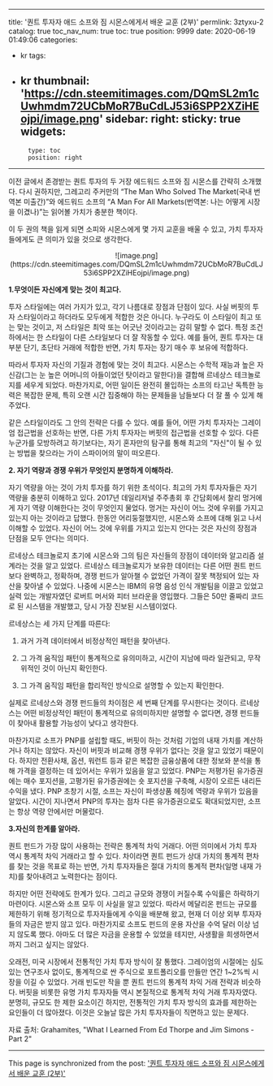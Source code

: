 
---
title: '퀀트 투자자 애드 소프와 짐 시몬스에게서 배운 교훈 (2부)'
permlink: 3ztyxu-2
catalog: true
toc_nav_num: true
toc: true
position: 9999
date: 2020-06-19 01:49:06
categories:
- kr
tags:
- kr
thumbnail: 'https://cdn.steemitimages.com/DQmSL2m1cUwhmdm72UCbMoR7BuCdLJ53i6SPP2XZiHEojpi/image.png'
sidebar:
    right:
        sticky: true
widgets:
    -
        type: toc
        position: right
---


이전 글에서 존경받는 퀀트 투자의 두 거장 에드워드 소프와 짐 시몬스를 간략히 소개했다. 다시 권하지만, 그레고리 주커만의 “The Man Who Solved The Market(국내 번역본 미출간)”와 에드워드 소프의 “A Man For All Markets(번역본: 나는 어떻게 시장을 이겼나)”는 읽어볼 가치가 충분한 책이다.

이 두 권의 책을 읽게 되면 소피와 시몬스에게 몇 가지 교훈을 배울 수 있고, 가치 투자자들에게도 큰 의미가 있을 것으로 생각한다.

<center>
![image.png](https://cdn.steemitimages.com/DQmSL2m1cUwhmdm72UCbMoR7BuCdLJ53i6SPP2XZiHEojpi/image.png)
</center>

**1.무엇이든 자신에게 맞는 것이 최고다.**

 

투자 스타일에는 여러 가지가 있고, 각기 나름대로 장점과 단점이 있다. 사실 버핏의 투자 스타일이라고 하더라도 모두에게 적합한 것은 아니다. 누구라도 이 스타일이 최고 또는 맞는 것이고, 저 스타일은 최악 또는 어긋난 것이라고는 감히 말할 수 없다. 특정 조건 하에서는 한 스타일이 다른 스타일보다 더 잘 작동할 수 있다. 예를 들어, 퀀트 투자는 대부분 단기, 초단타 거래에 적합한 반면, 가치 투자는 장기 매수 후 보유에 적합하다.

 

따라서 투자자 자신의 기질과 경험에 맞는 것이 최고다. 시몬스는 수학적 재능과 높은 자신감(그는 눈 높은 어머니의 아들이었던 탓이라고 말한다)을 결합해 르네상스 테크놀로지를 세우게 되었다. 마찬가지로, 어떤 일이든 완전히 몰입하는 소프의 타고난 독특한 능력은 복잡한 문제, 특히 오랜 시간 집중해야 하는 문제들을 남들보다 더 잘 풀 수 있게 해주었다.

 

같은 스타일이라도 그 안의 전략은 다를 수 있다. 예를 들어, 어떤 가치 투자자는 그레이엄 접근법을 선호하는 반면, 다른 가치 투자자는 버핏의 접근법을 선호할 수 있다. 다른 누군가를 모방하려고 하기보다는, 자기 혼자만의 탐구를 통해 최고의 "자신"이 될 수 있는 방법을 찾으라는 가이 스파이어의 말이 떠오른다.

 

**2. 자기 역량과 경쟁 우위가 무엇인지 분명하게 이해하라.**

 

자기 역량을 아는 것이 가치 투자를 하기 위한 초석이다. 최고의 가치 투자자들은 자기 역량을 충분히 이해하고 있다. 2017년 데일리저널 주주총회 후 간담회에서 찰리 멍거에게 자기 역량 이해한다는 것이 무엇인지 물었다. 멍거는 자신이 어느 것에 우위를 가지고 있는지 아는 것이라고 답했다. 한동안 어리둥절했지만, 시몬스와 소프에 대해 읽고 나서 이해할 수 있었다. 자신이 어느 것에 우위를 가지고 있는지 안다는 것은 자신의 장점과 단점을 모두 안다는 의미다.

 

르네상스 테크놀로지 초기에 시몬스와 그의 팀은 자신들의 장점이 데이터와 알고리즘 설계라는 것을 알고 있었다. 르네상스 테크놀로지가 보유한 데이터는 다른 어떤 퀀트 펀드보다 완벽하고, 정확하며, 경쟁 펀드가 알아챌 수 없었던 가격이 잘못 책정되어 있는 자산을 찾아낼 수 있었다. 나중에 시몬스는 IBM의 유명 음성 인식 개발팀을 이끌고 있었고 실력 있는 개발자였던 로버트 머서와 피터 브라운을 영입했다. 그들은 50만 줄짜리 코드로 된 시스템을 개발했고, 당시 가장 진보된 시스템이었다.

 

르네상스는 세 가지 단계를 따른다: 

1) 과거 가격 데이터에서 비정상적인 패턴을 찾아낸다.

2) 그 가격 움직임 패턴이 통계적으로 유의미하고, 시간이 지남에 따라 일관되고, 무작위적인 것이 아닌지 확인한다. 

3) 그 가격 움직임 패턴을 합리적인 방식으로 설명할 수 있는지 확인한다. 

 

실제로 르네상스와 경쟁 펀드들의 차이점은 세 번째 단계를 무시한다는 것이다. 르네상스는 어떤 비정상적인 패턴이 통계적으로 유의미하지만 설명할 수 없다면, 경쟁 펀드들이 찾아내 활용할 가능성이 낮다고 생각한다.

 

마찬가지로 소프가 PNP를 설립할 때도, 버핏이 하는 것처럼 기업의 내재 가치를 계산하거나 하지는 않았다. 자신이 버핏과 비교해 경쟁 우위가 없다는 것을 알고 있었기 때문이다. 하지만 전환사채, 옵션, 워런트 등과 같은 복잡한 금융상품에 대한 정보와 분석을 통해 가격을 결정하는 데 있어서는 우위가 있음을 알고 있었다. PNP는 저평가된 유가증권에는 매수 포지션을, 고평가된 유가증권에는 숏 포지션을 구축해, 시장이 오르든 내리든 수익을 냈다. PNP 초창기 시절, 소프는 자신이 파생상품 헤징에 역량과 우위가 있음을 알았다. 시간이 지나면서 PNP의 투자는 점차 다른 유가증권으로도 확대되었지만, 소프는 항상 역량 안에서만 머물렀다.

 

**3.자신의 한계를 알아라.**

 

퀀트 펀드가 가장 많이 사용하는 전략은 통계적 차익 거래다. 어떤 의미에서 가치 투자 역시 통계적 차익 거래라고 할 수 있다. 차이라면 퀀트 펀드가 상대 가치의 통계적 편차를 찾는 것을 목표로 하는 반면, 가치 투자자들은 절대 가치의 통계적 편차(일명 내재 가치)를 찾아내려고 노력한다는 점이다.

 

하지만 어떤 전략에도 한계가 있다. 그리고 규모와 경쟁이 커질수록 수익률은 하락하기 마련이다. 시몬스와 소프 모두 이 사실을 알고 있었다. 따라서 메달리온 펀드는 규모를 제한하기 위해 정기적으로 투자자들에게 수익을 배분해 왔고, 현재 더 이상 외부 투자자들의 자금은 받지 않고 있다. 마찬가지로 소프도 펀드의 운용 자산을 수억 달러 이상 넘지 않도록 했다. 아마도 더 많은 자금을 운용할 수 있었을 테지만, 사생활을 희생하면서까지 그러고 싶지는 않았다.

 

오래전, 미국 시장에서 전통적인 가치 투자 방식이 잘 통했다. 그레이엄의 시절에는 심도 있는 연구조사 없이도, 통계적으로 싼 주식으로 포트폴리오를 만들만 연간 1~2%씩 시장을 이길 수 있었다. 거래 빈도만 작을 뿐 퀀트 펀드의 통계적 차익 거래 전략과 비슷하다. 버핏을 비롯한 유명 가치 투자자들 역시 본질적으로 통계적 차익 거래 투자자였다. 분명히, 규모도 한 제한 요소이긴 하지만, 전통적인 가치 투자 방식의 효과를 제한하는 요인들이 더 많아졌다. 이것은 오늘날 많은 가치 투자자들이 직면하고 있는 문제다.

 

자료 출처: Grahamites, "What I Learned From Ed Thorpe and Jim Simons - Part 2"

- - -

This page is synchronized from the post: ['퀀트 투자자 애드 소프와 짐 시몬스에게서 배운 교훈 (2부)'](https://steemit.com/@pius.pius/3ztyxu-2)
